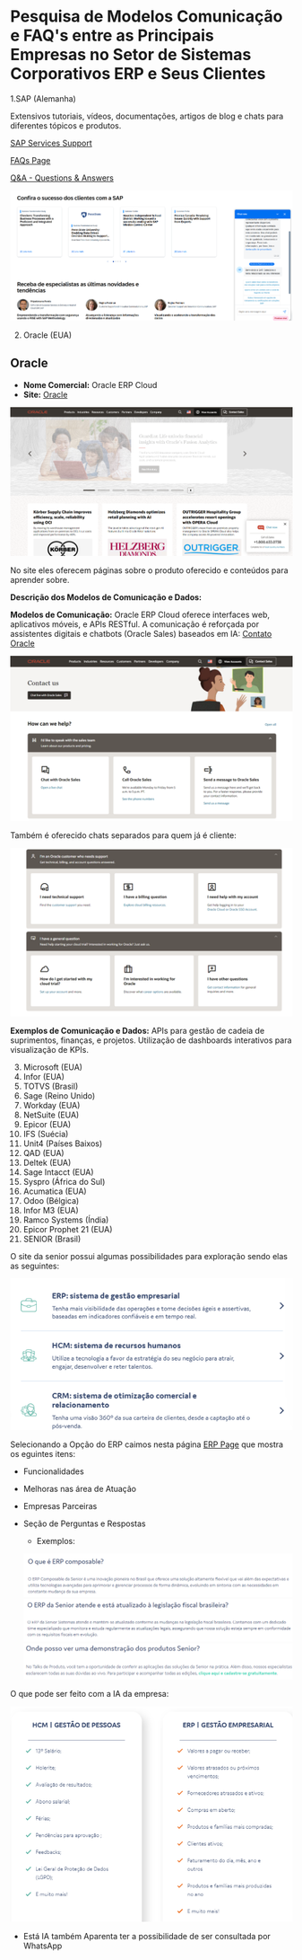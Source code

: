 # Pesquisa de Modelos Comunicação e FAQ's entre as Principais Empresas no Setor de Sistemas Corporativos ERP e Seus Clientes

<!-- Resultados esperados:
    - Uma lista curada com as principais empresas e seus sistemas
    - Descrição dos modelos de comunicação e dados das empresas e seus sistemas
    - Exemplos de comunicação e de dados
-->

1.SAP (Alemanha)

Extensivos tutoriais, vídeos, documentações, artigos de blog e chats para diferentes tópicos e produtos.

[SAP Services Support](https://www.sap.com/brazil/services-support.html)

[FAQs Page](https://community.sap.com/t5/help/faqpage)

[Q&A - Questions & Answers](https://community.sap.com/t5/what-s-new/asking-and-answering-questions-in-the-community-after-migration/ba-p/311224)

![Chat online SAP](../figures/sap1.png)

2. Oracle (EUA)

## Oracle

- **Nome Comercial:** Oracle ERP Cloud
- **Site:** [Oracle](https://www.oracle.com/)

![Oracle ERP Cloud](../figures/oracle.png)

No site eles oferecem páginas sobre o produto oferecido e conteúdos para aprender sobre.

**Descrição dos Modelos de Comunicação e Dados:**

**Modelos de Comunicação:** Oracle ERP Cloud oferece interfaces web, aplicativos móveis, e APIs RESTful. A comunicação é reforçada por assistentes digitais e chatbots (Oracle Sales) baseados em IA: [Contato Oracle](https://www.oracle.com/corporate/contact/)

![Chat Oracle](../figures/chat-oracle.png)

Também é oferecido chats separados para quem já é cliente:

![Cliente Oracle](../figures/cliente-oracle.png)

**Exemplos de Comunicação e Dados:** APIs para gestão de cadeia de suprimentos, finanças, e projetos. Utilização de dashboards interativos para visualização de KPIs.

3. Microsoft (EUA)
4. Infor (EUA)
5. TOTVS (Brasil)
6. Sage (Reino Unido)
7. Workday (EUA)
8. NetSuite (EUA)
9. Epicor (EUA)
10. IFS (Suécia)
11. Unit4 (Países Baixos)
12. QAD (EUA)
13. Deltek (EUA)
14. Sage Intacct (EUA)
15. Syspro (África do Sul)
16. Acumatica (EUA)
17. Odoo (Bélgica)
18. Infor M3 (EUA)
19. Ramco Systems (Índia)
20. Epicor Prophet 21 (EUA)
21. SENIOR (Brasil)

O site da senior possui algumas possibilidades para exploração sendo elas as seguintes:

![Opções de Exploração](../figures/senior01.png)

Selecionando a Opção do ERP caimos nesta página [ERP Page](https://www.senior.com.br/solucoes/erp-gestao-empresarial) 
que mostra os eguintes itens:
- Funcionalidades
- Melhoras nas área de Atuação
- Empresas Parceiras
- Seção de Perguntas e Respostas
    - Exemplos:

    ![FAQ01](../figures/senior02.png)
    ![FAQ02](../figures/senior03.png)
    ![FAQ03](../figures/senior04.png)

O que pode ser feito com a IA da empresa:
 
![Funções IA](../figures/senior05.png)
- Está IA também Aparenta ter a possibilidade de ser consultada por WhatsApp
